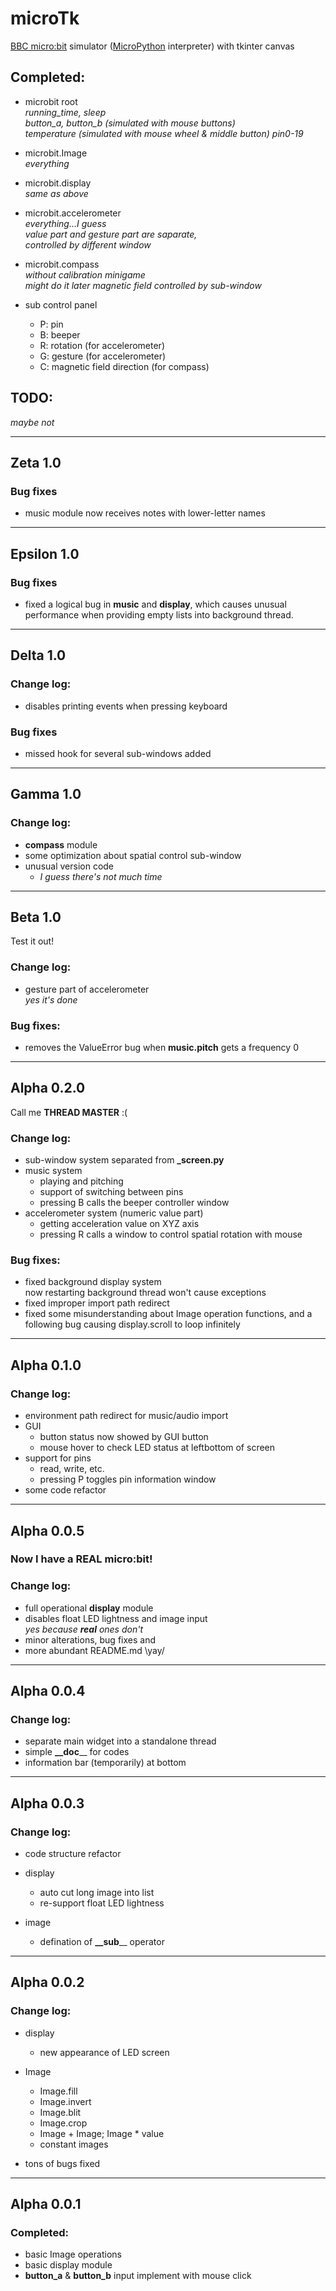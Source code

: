 # microTk
[BBC micro:bit](https://microbit.org/) simulator ([MicroPython](http://python.microbit.org) interpreter) with tkinter canvas

## Completed:

* microbit root  
_running_time, sleep  
button_a, button_b (simulated with mouse buttons)  
temperature (simulated with mouse wheel & middle button)
pin0-19_

* microbit.Image  
_everything_

* microbit.display  
_same as above_

* microbit.accelerometer  
_everything...I guess  
value part and gesture part are saparate,   
controlled by different window_

* microbit.compass  
_without calibration minigame  
might do it later
magnetic field controlled by sub-window_

* sub control panel  
   * P: pin
   * B: beeper
   * R: rotation (for accelerometer)
   * G: gesture (for accelerometer)
   * C: magnetic field direction (for compass)

## TODO:
_maybe not_

***

## Zeta 1.0
### Bug fixes
* music module now receives notes with lower-letter names

***

## Epsilon 1.0
### Bug fixes
* fixed a logical bug in __music__ and __display__, which causes unusual performance when providing empty lists into background thread.

***

## Delta 1.0
### Change log:
* disables printing events when pressing keyboard

### Bug fixes
* missed hook for several sub-windows added

***

## Gamma 1.0
### Change log:
* __compass__ module
* some optimization about spatial control sub-window
* unusual version code
    * _I guess there's not much time_

***

## Beta 1.0
Test it out!
### Change log:
* gesture part of accelerometer  
_yes it's done_

### Bug fixes:
* removes the ValueError bug when __music.pitch__ gets a frequency 0

***

## Alpha 0.2.0
Call me __THREAD MASTER__ :(
### Change log:
* sub-window system separated from __\_screen.py__
* music system  
    * playing and pitching
    * support of switching between pins
    * pressing B calls the beeper controller window
* accelerometer system (numeric value part)
    * getting acceleration value on XYZ axis
    * pressing R calls a  window to control spatial rotation with mouse

### Bug fixes:
* fixed background display system  
    now restarting background thread won't cause exceptions
* fixed improper import path redirect
* fixed some misunderstanding about Image operation functions, and a following bug causing display.scroll to loop infinitely

***

## Alpha 0.1.0
### Change log: 
* environment path redirect for music/audio import
* GUI
    * button status now showed by GUI button
    * mouse hover to check LED status at leftbottom of screen
* support for pins
    * read, write, etc.
    * pressing P toggles pin information window
* some code refactor

***

## Alpha 0.0.5
### __Now I have a REAL micro:bit!__
### Change log:
* full operational __display__ module
* disables float LED lightness and image input  
_yes because __real__ ones don't_
* minor alterations, bug fixes and 
* more abundant README.md  \yay/

***

## Alpha 0.0.4
### Change log:
* separate main widget into a standalone thread
* simple __\_\_doc____ for codes
* information bar (temporarily) at bottom

***

## Alpha 0.0.3

### Change log:
* code structure refactor

* display
    * auto cut long image into list
    * re-support float LED lightness

* image
    * defination of __\_\_sub____ operator

***

## Alpha 0.0.2

### Change log:
* display
    * new appearance of LED screen

* Image
    * Image.fill
    * Image.invert
    * Image.blit
    * Image.crop
    * Image + Image; Image * value
    * constant images

* tons of bugs fixed

***

## Alpha 0.0.1

### Completed:
* basic Image operations
* basic display module
* __button_a__ & __button_b__ input implement with mouse click
